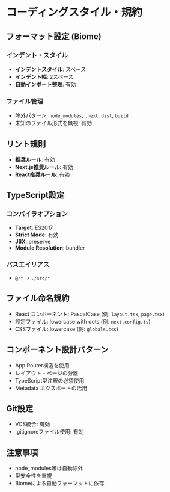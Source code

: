 # コーディングスタイル・規約

## フォーマット設定 (Biome)

### インデント・スタイル
- **インデントスタイル**: スペース
- **インデント幅**: 2スペース
- **自動インポート整理**: 有効

### ファイル管理
- 除外パターン: `node_modules`, `.next`, `dist`, `build`
- 未知のファイル形式を無視: 有効

## リント規則
- **推奨ルール**: 有効
- **Next.js推奨ルール**: 有効  
- **React推奨ルール**: 有効

## TypeScript設定

### コンパイラオプション
- **Target**: ES2017
- **Strict Mode**: 有効
- **JSX**: preserve
- **Module Resolution**: bundler

### パスエイリアス
- `@/*` → `./src/*`

## ファイル命名規約
- React コンポーネント: PascalCase (例: `layout.tsx`, `page.tsx`)
- 設定ファイル: lowercase with dots (例: `next.config.ts`)
- CSSファイル: lowercase (例: `globals.css`)

## コンポーネント設計パターン
- App Router構造を使用
- レイアウト・ページの分離
- TypeScript型注釈の必須使用
- Metadata エクスポートの活用

## Git設定
- VCS統合: 有効
- .gitignoreファイル使用: 有効

## 注意事項
- node_modules等は自動除外
- 型安全性を重視
- Biomeによる自動フォーマットに依存